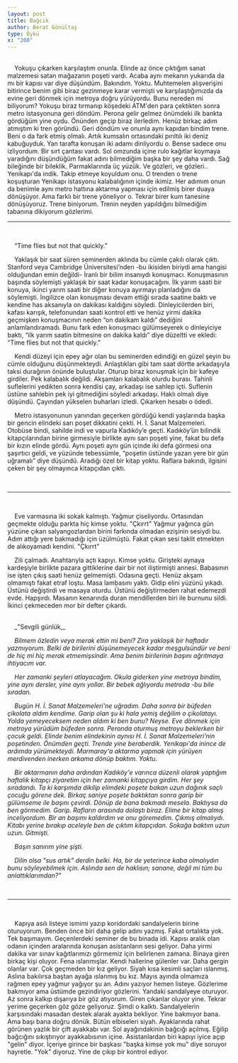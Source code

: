 ```yaml
---
layout: post
title: Bağcık
author: Berat Gönültaş
type: Öykü
x: "200"
---
```

<br/>
&nbsp;&nbsp;&nbsp;&nbsp;Yokuşu çıkarken karşılaştım onunla. Elinde az önce çıktığım sanat malzemesi satan mağazanın poşeti vardı. Acaba aynı mekanın yukarıda da mı bir kapısı var diye düşündüm. Bakındım. Yoktu. Muhtemelen alışverişini bitirince benim gibi biraz gezinmeye karar vermişti ve karşılaştığımızda da evine geri dönmek için metroya doğru yürüyordu. Bunu nereden mi biliyorum? Yokuşu biraz tırmanıp köşedeki ATM'den para çektikten sonra metro istasyonuna geri döndüm. Perona gelir gelmez önümdeki ilk bankta gördüğüm yine oydu. Önünden geçip biraz ilerledim. Henüz birkaç adım atmıştım ki tren göründü. Geri döndüm ve onunla aynı kapıdan bindim trene. Beni o da fark etmiş olmalı. Artık kumsalın ortasındaki pırıltılı iki deniz kabuğuyduk. Yan tarafta konuşan iki adamı dinliyordu o. Bense sadece onu izliyordum. Bir sırt çantası vardı. Sol omzunda içine rulo kağıtlar koymaya yaradığını düşündüğüm fakat adını bilmediğim başka bir şey daha vardı. Sağ bileğinde bir bileklik. Parmaklarında üç yüzük. Ve gözleri, ve gözleri.. Yenikapı'da indik. Takip etmeye koyuldum onu. O trenden o trene koşuşturan Yenikapı istasyonu kalabalığının içinde ikimiz. Her adımım onun da benimle aynı metro hattına aktarma yapması için edilmiş birer duaya dönüşüyor. Ama farklı bir trene yöneliyor o. Tekrar birer kum tanesine dönüşüyoruz. Trene biniyorum. Trenin neyden yapıldığını bilmediğim tabanına dikiyorum gözlerimi.

<br/>

---
<br/>

&nbsp;&nbsp;&nbsp;&nbsp;“Time flies but not that quickly.”

&nbsp;&nbsp;&nbsp;&nbsp;Yaklaşık bir saat süren seminerden aklında bu cümle çakılı olarak çıktı. Stanford veya Cambridge Üniversitesi’nden -bu ikisiden biriydi ama hangisi olduğundan emin değildi- İranlı bir bilim insanıydı konuşmacı. Konuşmasının başında söylemişti yaklaşık bir saat kadar konuşacağını. İlk yarım saati bir konuya, ikinci yarım saati bir diğer konuya ayırmayı planladığını da söylemişti. İngilizce olan konuşması devam ettiği sırada saatine baktı ve kendine has aksanıyla on dakikası kaldığını söyledi. Dinleyicilerden biri, kafası karışık, telefonundan saati kontrol etti ve henüz yirmi dakika geçmişken konuşmacının neden “on dakikam kaldı” dediğini anlamlandıramadı. Bunu fark eden konuşmacı gülümseyerek o dinleyiciye baktı, “ilk yarım saatin bitmesine on dakika kaldı” diye düzeltti ve ekledi: “Time flies but not that quickly.”

&nbsp;&nbsp;&nbsp;&nbsp;Kendi düzeyi için epey ağır olan bu seminerden edindiği en güzel şeyin bu cümle olduğunu düşünmekteydi. Anlaştıkları gibi tam saat dörtte arkadaşıyla taksi durağının önünde buluştular. Oturup biraz konuşmak için bir kafeye girdiler. Pek kalabalık değildi. Akşamları kalabalık olurdu burası. Tahinli suflelerini yedikten sonra kendisi çay, arkadaşı ise sahlep içti. Suflenin üstüne sahlebin pek iyi gitmediğini söyledi arkadaşı. Haklı olmalı diye düşündü. Çayından yükselen buharları izledi. Çıkarken hesabı o ödedi.

&nbsp;&nbsp;&nbsp;&nbsp;Metro istasyonunun yanından geçerken gördüğü kendi yaşlarında başka bir gencin elindeki sarı poşet dikkatini çekti. H. İ. Sanat Malzemeleri. Otobüse bindi, sahilde indi ve vapurla Kadıköy’e geçti. Kadıköy’ün bilindik kitapçılarından birine girmesiyle birlikte aynı sarı poşeti yine, fakat bu defa bir kızın elinde gördü. Aynı poşeti aynı gün içinde iki defa görmesi ona şaşırtıcı geldi, ve yüzünde tebessümle, “poşetin üstünde yazan yere bir gün uğramalı” diye düşündü. Aradığı özel bir kitap yoktu. Raflara bakındı, ilgisini çeken bir şey olmayınca kitapçıdan çıktı.

<br/>

---
<br/>

&nbsp;&nbsp;&nbsp;&nbsp;Eve varmasına iki sokak kalmıştı. Yağmur çiseliyordu. Ortasından geçmekte olduğu parkta hiç kimse yoktu. "Çkırrt" Yağmur yağınca gün yüzüne çıkan salyangozlardan birini farkında olmadan ezişinin sesiydi bu. Adım attığı yere bakmadığı için üzülmüştü. Fakat çıkan sesi taklit etmekten de alıkoyamadı kendini. "Çkırrt"

&nbsp;&nbsp;&nbsp;&nbsp;Zili çalmadı. Anahtarıyla açtı kapıyı. Kimse yoktu. Girişteki aynaya kardeşiyle birlikte pazara gittiklerine dair bir not iliştirmişti annesi. Babasının ise işten çıkış saati henüz gelmemişti. Odasına geçti. Henüz akşam olmamıştı fakat etraf loştu. Masa lambasını yaktı. Gidip elini yüzünü yıkadı. Üstünü değiştirdi ve masaya oturdu. Üstünü değiştirmeden rahat edemezdi evde. Hapşırdı. Masanın kenarında duran mendillerden biri ile burnunu sildi. İkinci çekmeceden mor bir defter çıkardı.

<br/>
&nbsp;&nbsp;&nbsp;&nbsp;_"Sevgili günlük,_

&nbsp;&nbsp;&nbsp;&nbsp;_Bilmem özledin veya merak ettin mi beni? Zira yaklaşık bir haftadır yazmıyorum. Belki de birilerini düşünemeyecek kadar meşgulsündür ve beni de hiç mi hiç merak etmemişsindir. Ama benim birilerinin başını ağrıtmaya ihtiyacım var._

&nbsp;&nbsp;&nbsp;&nbsp;_Her zamanki şeyleri atlayacağım. Okula giderken yine metroya bindim, yine aynı dersler, yine aynı yollar. Bir bebek ağlıyordu metroda -bu bile sıradan._

&nbsp;&nbsp;&nbsp;&nbsp;_Bugün H. İ. Sanat Malzemeleri'ne uğradım. Daha sonra bir büfeden çikolata aldım kendime. Garip olan şu ki hala yemiş değilim o çikolatayı. Yolda yemeyeceksem neden aldım ki ben bunu? Neyse. Eve dönmek için metroya yürüdüm büfeden sonra. Peronda oturmuş metroyu beklerken bir çocuk geldi. Elinde benim elindekinin aynısı H. İ. Sanat Malzemeleri'nin poşetinden. Önümden geçti. Trende yine beraberdik. Yenikapı'da inince de ardımda yürümekteydi. Marmaray'a aktarma yapmak için yürüyen merdivenden inerken arkama dönüp baktım. Yoktu._

&nbsp;&nbsp;&nbsp;&nbsp;_Bir aktarmanın daha ardından Kadıköy'e varınca düzenli olarak yaptığım haftalık kitapçı ziyaretim için her zamanki kitapçıya girdim. Her şey sıradandı. Ta ki karşımda dikilip elimdeki poşete bakan uzun dağınık saçlı çocuğu görene dek. Birkaç saniye poşete baktıktan sonra garip bir gülümseme ile başını çevirdi. Dönüp de bana bakmadı mesela. Baktıysa da ben görmedim. Garip. Rafların arasında dolaştı biraz. Elime bir kitap almış inceliyordum. Bir an başımı kaldırdım ve onu göremedim. Çıkmış olmalıydı. Kitabı yerine bırakıp aceleyle ben de çıktım kitapçıdan. Sokağa baktım uzun uzun. Gitmişti._

&nbsp;&nbsp;&nbsp;&nbsp;_Başın sanırım yine şişti._

&nbsp;&nbsp;&nbsp;&nbsp;_Dilin olsa "sus artık" derdin belki. Ha, bir de yeterince kaba olmalıydın bunu söyleyebilmek için. Aslında sen de haklısın; sanane, değil mi tüm bu anlattıklarımdan?"_

<br/>

---
<br/>

&nbsp;&nbsp;&nbsp;&nbsp;Kapıya asılı listeye ismimi yazıp koridordaki sandalyelerin birine oturuyorum. Benden önce biri daha gelip adını yazmış. Fakat ortalıkta yok. Tek başımayım. Geçenlerdeki seminer de bu binada idi. Kapısı aralık olan odanın içinden aralarında konuşan asistanların sesi geliyor. Daha yirmi dakika var sınav kağıtlarımızı görmemiz için belirlenen zamana. Binaya giren birkaç kişi oluyor. Fena ıslanmışlar. Kendi hallerine gülenler var. Daha gergin olanlar var. Çok geçmeden bir kız geliyor. Siyah kısa kesimli saçları ıslanmış. Aslına bakılırsa baştan ayağa ıslanmış bu kız. Mayıs ayında olmamıza rağmen epey yağmur yağıyor şu an. Adını yazıyor hemen listeye. Gözlerime bakmıyor ama üstümde gezindiriyor gözlerini. Yandaki sandalyeye oturuyor. Az sonra kalkıp dışarıya bir göz atıyorum. Giren çıkanlar oluyor yine. Tekrar yerime geçerken göz göze geliyoruz. Şimdi o kalktı. Sandalyelerin karşısındaki masadan destek alarak ayakta bekliyor. Yine bakmıyor bana. Ama başı bana doğru dönük. Bütün elbiseleri siyah. Ayaklarında rahat görünen yazlık bir çift ayakkabı var. Sol ayağındakinin bağcığı açılmış. Eğilip bağcığını sıkıştırıyor ayakkabısının içine. Asistanlardan biri kapıyı iyice açıp "gelin" diyor. İçeriye girince bir başkası "başka kimse yok mu" diye soruyor hayretle. "Yok" diyoruz. Yine de çıkıp bir kontrol ediyor.
